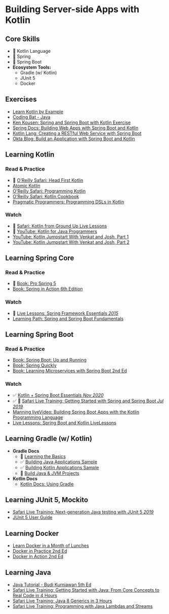 # Building Server-side Apps with Kotlin

## Core Skills
- 🚧 Kotlin Language
- 🚧 Spring
- 🚧 Spring Boot
- **Ecosystem Tools:**
  - Gradle (w/ Kotlin)
  - JUnit 5
  - Docker

## Exercises
- [Learn Kotlin by Example](https://play.kotlinlang.org/byExample/overview)
- [Coding Bat - Java](https://codingbat.com/java)
- [Ken Kousen: Spring and Spring Boot with Kotlin Exercise](http://www.kousenit.com/springbootkotlin/)
- [Spring Docs: Building Web Apps with Spring Boot and Kotlin](https://spring.io/guides/tutorials/spring-boot-kotlin/)
- [Kotlin Lang: Creating a RESTful Web Service with Spring Boot](https://kotlinlang.org/docs/tutorials/spring-boot-restful.html)
- [Okta Blog: Build an Application with Spring Boot and Kotlin](https://developer.okta.com/blog/2019/09/17/build-a-spring-boot-kotlin-app)

## Learning Kotlin

### Read & Practice
- 🚧 [O'Reilly Safari: Head First Kotlin](https://learning.oreilly.com/library/view/head-first-kotlin/9781491996683/)
- [Atomic Kotlin](https://www.atomickotlin.com/atomickotlin/)
- [O'Reilly Safari: Programming Kotlin](https://learning.oreilly.com/library/view/programming-kotlin/9781680507287/f_0004.xhtml)
- [O'Reilly Safari: Kotlin Cookbook](https://learning.oreilly.com/library/view/kotlin-cookbook/9781492046660/)
- [Pragmatic Programmers: Programming DSLs in Kotlin](https://pragprog.com/titles/vsdsl/programming-dsls-in-kotlin/)

### Watch
- 🚧 [Safari: Kotlin from Ground Up Live Lessons](https://learning.oreilly.com/videos/kotlin-from-the/9780135263631/)
- 🚧 [YouTube: Kotlin for Java Programmers](https://www.youtube.com/watch?v=fsNhjYgXxlg)
- [YouTube: Kotlin Jumpstart With Venkat and Josh, Part 1](https://vimeo.com/334594419)
- [YouTube: Kotlin Jumpstart With Venkat and Josh, Part 2](https://vimeo.com/334638403)

## Learning Spring Core

### Read & Practice
- 🚧 [Book: Pro Spring 5](https://learning.oreilly.com/library/view/pro-spring-5/9781484228081/A315511_5_En_1_Chapter.html)
- [Book: Spring in Action 6th Edition](https://livebook.manning.com/book/spring-in-action-sixth-edition?origin=dashboard)

### Watch
- 🚧 [Live Lessons: Spring Framework Essentials *2015*](https://learning.oreilly.com/videos/spring-framework-essentials/9781491942680)
- [Learning Path: Spring and Spring Boot Fundamentals](https://learning.oreilly.com/learning-paths/learning-path-spring/9781492055334/)

## Learning Spring Boot

### Read & Practice
- [Book: Spring Boot: Up and Running](https://learning.oreilly.com/library/view/spring-boot-up/9781492076971/)
- [Book: Spring Quickly](https://www.manning.com/books/spring-quickly?query=spring)
- [Book: Learning Microservices with Spring Boot 2nd Ed](https://github.com/Apress/learn-microservices-spring-boot-2e)

### Watch
- ✅ [Kotlin + Spring Boot Essentials *Nov 2020*](https://learning.oreilly.com/live-training/courses/kotlin-spring-boot-essentials/0636920463443/)
- ✅ 🚧 [Safari Live Training: Getting Started with Spring and Spring Boot *Jul 2019*](https://learning.oreilly.com/live-training/courses/getting-started-with-spring-and-spring-boot/0636920277156/)
- [Manning liveVideo: Building Spring Boot Apps with the Kotlin Programming Language](https://livevideo.manning.com/module/81_1_1/building-spring-boot-applications-with-the-kotlin-programming-language/introduction/introduction?)
- [Live Lessons: Spring Boot and Kotlin LiveLessons](https://learning.oreilly.com/videos/spring-boot-and/9780136836377/)

## Learning Gradle (w/ Kotlin)

- **Gradle Docs**
  - 🚧 [Learning the Basics](https://docs.gradle.org/current/userguide/tutorial_using_tasks.html)
  - ✅ [Building Java Applications Sample](https://docs.gradle.org/current/samples/sample_building_java_applications.html)
  - ✅ [Building Kotlin Applications Sample](https://docs.gradle.org/current/samples/sample_building_kotlin_applications.html)
  - 🚧 [Build Java & JVM Projects](https://docs.gradle.org/6.7.1/userguide/building_java_projects.html)
- **Kotlin Docs**
  - [Kotlin Docs: Using Gradle](https://kotlinlang.org/docs/reference/using-gradle.html)

## Learning JUnit 5, Mockito

- [Safari Live Training: Next-generation Java testing with JUnit 5 *2019*](https://learning.oreilly.com/live-training/courses/next-generation-java-testing-with-junit-5/0636920277316/)
- [JUnit 5 User Guide](https://junit.org/junit5/docs/current/user-guide/#writing-tests)

## Learning Docker
- [Learn Docker in a Month of Lunches](https://learning.oreilly.com/library/view/learn-docker-in/9781617297052/)
- [Docker in Practice 2nd Ed](https://learning.oreilly.com/library/view/docker-in-practice/9781617294808/)
- [Docker in Action 2nd Ed](https://learning.oreilly.com/library/view/docker-in-action/9781617294761/)


## Learning Java
- [Java Tutorial - Budi Kurniawan 5th Ed](https://brainysoftware.com/book/9781771970365)
- [Safari Live Training: Getting Started with Java: From Core Concepts to Real Code in 4 Hours](https://learning.oreilly.com/live-training/courses/getting-started-with-java-from-core-concepts-to-real-code-in-4-hours/0636920318637/)
- [Safari Live Training: Java 8 Generics in 3 Hours](https://learning.oreilly.com/live-training/courses/java-8-generics-in-3-hours/0636920306481/)
- [Safari Live Training: Programming with Java Lambdas and Streams](https://learning.oreilly.com/live-training/courses/programming-with-java-lambdas-and-streams/0636920335337/)


